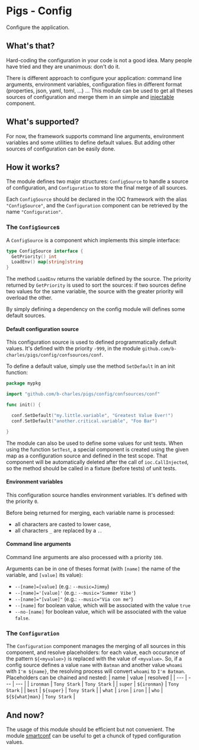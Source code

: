 # Pigs - Config

Configure the application.

## What's that?

Hard-coding the configuration in your code is not a good idea. Many people have tried and they are unanimous: don't do it.

There is different approach to configure your application: command line arguments, environment variables, configuration files in different format (properties, json, yaml, toml, ...) ... This module can be used to get all theses sources of configuration and merge them in an simple and [injectable](../ioc/README.md) component.

## What's supported?

For now, the framework supports command line arguments, environment variables and some utilities to define default values. But adding other sources of configuration can be easily done.

## How it works?

The module defines two major structures: `ConfigSource` to handle a source of configuration, and `Configuration` to store the final merge of all sources.

Each `ConfigSource` should be declared in the IOC framework with the alias `"ConfigSource"`, and the `Configuration` component can be retrieved by the name `"Configuration"`.

### The `ConfigSource`s

A `ConfigSource` is a component which implements this simple interface:

```go
type ConfigSource interface {
  GetPriority() int
  LoadEnv() map[string]string
}
```

The method `LoadEnv` returns the variable defined by the source. The priority returned by `GetPriority` is used to sort the sources: if two sources define two values for the same variable, the source with the greater priority will overload the other.

By simply defining a dependency on the config module will defines some default sources.

#### Default configuration source

This configuration source is used to defined programmatically default values. It's defined with the priority `-999`, in the module `github.com/b-charles/pigs/config/confsources/conf`.

To define a default value, simply use the method `SetDefault` in an init function:
```go
package mypkg

import "github.com/b-charles/pigs/config/confsources/conf"

func init() {

  conf.SetDefault("my.little.variable", "Greatest Value Ever!")
  conf.SetDefault("another.critical.variable", "Foo Bar")

}
```

The module can also be used to define some values for unit tests. When using the function `SetTest`, a special component is created using the given map as a configuration source and defined in the test scope. That component will be automatically deleted after the call of `ioc.CallInjected`, so the method should be called in a fixture (before tests) of unit tests.

#### Environment variables

This configuration source handles environment variables. It's defined with the priority `0`.

Before being returned for merging, each variable name is processed:
 * all characters are casted to lower case,
 * all characters `_` are replaced by a `.`.

#### Command line arguments

Command line arguments are also processed with a priority `100`.

Arguments can be in one of theses format (with `[name]` the name of the variable, and `[value]` its value):
* `--[name]=[value]` (e.g.: `--music=Jimmy`)
* `--[name]='[value]'` (e.g.: `--music='Summer Vibe'`)
* `--[name]="[value]"` (e.g.: `--music="Via con me"`)
* `--[name]` for boolean value, which will be associated with the value `true`
* `--no-[name]` for boolean value, which will be associated with the value `false`.

### The `Configuration`

The `Configuration` component manages the merging of all sources in this component, and resolve placeholders: for each value, each occurance of the pattern `${<myvalue>}` is replaced with the value of `<myvalue>`. So, if a config source defines a value `name` with `Batman` and another value `whoami` with `I'm ${name}`, the resolving process will convert `whoami` to `I'm Batman`. Placeholders can be chained and nested:
| name | value | resolved |
| --- | --- | --- |
| `ironman` | `Tony Stark` | `Tony Stark` |
| `super` | `${ironman}` | `Tony Stark` |
| `best` | `${super}` | `Tony Stark` |
| `what` | `iron` | `iron` |
| `who` | `${${what}man}` | `Tony Stark` |

## And now?

The usage of this module should be efficient but not convenient. The module [smartconf](../smartconf/README.md) can be useful to get a chunck of typed configuration values.

